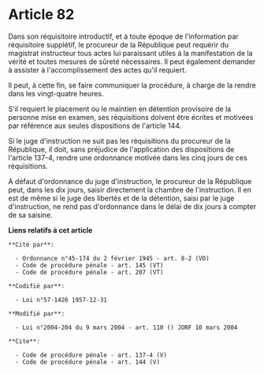 # Article 82

Dans son réquisitoire introductif, et à toute époque de l'information par réquisitoire supplétif, le procureur de la
République peut requérir du magistrat instructeur tous actes lui paraissant utiles à la manifestation de la vérité et toutes
mesures de sûreté nécessaires. Il peut également demander à assister à l'accomplissement des actes qu'il requiert. 

Il peut, à cette fin, se faire communiquer la procédure, à charge de la rendre dans les vingt-quatre heures.

S'il requiert le placement ou le maintien en détention provisoire de la personne mise en examen, ses réquisitions doivent
être écrites et motivées par référence aux seules dispositions de l'article 144. 

Si le juge d'instruction ne suit pas les réquisitions du procureur de la République, il doit, sans préjudice de l'application
des dispositions de l'article 137-4, rendre une ordonnance motivée dans les cinq jours de ces réquisitions.

A défaut d'ordonnance du juge d'instruction, le procureur de la République peut, dans les dix jours, saisir directement la
chambre de l'instruction. Il en est de même si le juge des libertés et de la détention, saisi par le juge d'instruction, ne
rend pas d'ordonnance dans le délai de dix jours à compter de sa saisine.

**Liens relatifs à cet article**

	**Cité par**:

	  - Ordonnance n°45-174 du 2 février 1945 - art. 8-2 (VD)
	  - Code de procédure pénale - art. 145 (VT)
	  - Code de procédure pénale - art. 207 (VT)

	**Codifié par**:

	  - Loi n°57-1426 1957-12-31

	**Modifié par**:

	  - Loi n°2004-204 du 9 mars 2004 - art. 110 () JORF 10 mars 2004

	**Cite**:

	  - Code de procédure pénale - art. 137-4 (V)
	  - Code de procédure pénale - art. 144 (V)
